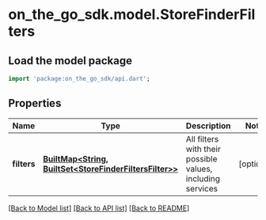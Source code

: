 # on_the_go_sdk.model.StoreFinderFilters

## Load the model package
```dart
import 'package:on_the_go_sdk/api.dart';
```

## Properties
Name | Type | Description | Notes
------------ | ------------- | ------------- | -------------
**filters** | [**BuiltMap&lt;String, BuiltSet&lt;StoreFinderFiltersFilter&gt;&gt;**](BuiltSet.md) | All filters with their possible values, including services | [optional] 

[[Back to Model list]](../README.md#documentation-for-models) [[Back to API list]](../README.md#documentation-for-api-endpoints) [[Back to README]](../README.md)


